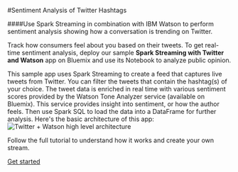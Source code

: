 #Sentiment Analysis of Twitter Hashtags

####Use Spark Streaming in combination with IBM Watson to perform sentiment analysis showing how a conversation is trending on Twitter.

Track how consumers feel about you based on their tweets. To get real-time sentiment analysis, deploy our sample **Spark Streaming with Twitter and Watson** app on Bluemix and use its Notebook to analyze public opinion. 
 

This sample app uses Spark Streaming to create a feed that captures live tweets from Twitter. You can filter the tweets that contain the hashtag(s) of your choice. The tweet data is enriched in real time with various sentiment scores provided by the Watson Tone Analyzer service (available on Bluemix). This service provides insight into sentiment, or how the author feels. Then use Spark SQL to load the data into a DataFrame for further analysis. Here's the basic architecture of this app:
![Twitter + Watson high level architecture](https://i2.wp.com/developer.ibm.com/clouddataservices/wp-content/uploads/sites/47/2015/10/Spark-Streaming-Twitter-architecture.png)

Follow the full tutorial to understand how it works and create your own stream.

 [Get started](https://developer.ibm.com/clouddataservices/sentiment-analysis-of-twitter-hashtags/)
